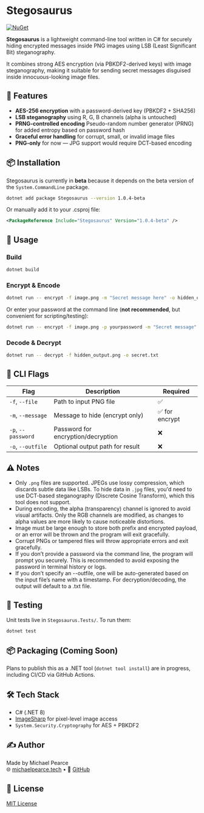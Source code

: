 # Stegosaurus

[![NuGet](https://img.shields.io/nuget/vpre/Stegosaurus?label=NuGet&logo=nuget)](https://www.nuget.org/packages/Stegosaurus/)

**Stegosaurus** is a lightweight command-line tool written in C# for securely hiding encrypted messages inside PNG images using LSB (Least Significant Bit) steganography.

It combines strong AES encryption (via PBKDF2-derived keys) with image steganography, making it suitable for sending secret messages disguised inside innocuous-looking image files.


## 🔐 Features

- **AES-256 encryption** with a password-derived key (PBKDF2 + SHA256)
- **LSB steganography** using R, G, B channels (alpha is untouched)
- **PRNG-controlled encoding** Pseudo-random number generator (PRNG) for added entropy based on password hash
- **Graceful error handling** for corrupt, small, or invalid image files
- **PNG-only** for now — JPG support would require DCT-based encoding


## 📦 Installation

Stegosaurus is currently in **beta** because it depends on the beta version of the `System.CommandLine` package.

```bash
dotnet add package Stegosaurus --version 1.0.4-beta
```

Or manually add it to your .csproj file:

```xml
<PackageReference Include="Stegosaurus" Version="1.0.4-beta" />
```


## 🚀 Usage

### Build
```bash
dotnet build
```

### Encrypt & Encode
```bash
dotnet run -- encrypt -f image.png -m "Secret message here" -o hidden_output.png
```

Or enter your password at the command line (**not recommended**, but convenient for scripting/testing):
```bash
dotnet run -- encrypt -f image.png -p yourpassword -m "Secret message" -o hidden_output.png
```

### Decode & Decrypt
```bash
dotnet run -- decrypt -f hidden_output.png -o secret.txt
```


## 📂 CLI Flags

| Flag | Description | Required |
|------|-------------|----------|
| `-f`, `--file` | Path to input PNG file | ✅ |
| `-m`, `--message` | Message to hide (encrypt only) | ✅ for encrypt |
| `-p`, `--password` | Password for encryption/decryption | ❌ |
| `-o`, `--outfile` | Optional output path for result | ❌ |


## ⚠️ Notes

- Only `.png` files are supported. JPEGs use lossy compression, which discards subtle data like LSBs. To hide data in `.jpg` files, you'd need to use DCT-based steganography (Discrete Cosine Transform), which this tool does not support.
- During encoding, the alpha (transparency) channel is ignored to avoid visual artifacts. Only the RGB channels are modified, as changes to alpha values are more likely to cause noticeable distortions.
- Image must be large enough to store both prefix and encrypted payload, or an error will be thrown and the program will exit gracefully.
- Corrupt PNGs or tampered files will throw appropriate errors and exit gracefully.
- If you don’t provide a password via the command line, the program will prompt you securely. This is recommended to avoid exposing the password in terminal history or logs.
- If you don’t specify an --outfile, one will be auto-generated based on the input file’s name with a timestamp. For decryption/decoding, the output will default to a .txt file.


## 🧪 Testing

Unit tests live in `Stegosaurus.Tests/`. To run them:

```bash
dotnet test
```


## 📦 Packaging (Coming Soon)

Plans to publish this as a .NET tool (`dotnet tool install`) are in progress, including CI/CD via GitHub Actions.


## 🛠 Tech Stack

- C# (.NET 8)
- [ImageSharp](https://github.com/SixLabors/ImageSharp) for pixel-level image access
- `System.Security.Cryptography` for AES + PBKDF2


## ✍️ Author

Made by Michael Pearce  
🌐 [michaelpearce.tech](https://michaelpearce.tech) • 🐙 [GitHub](https://github.com/FirstFlush)


## 📜 License

[MIT License](LICENSE)
